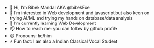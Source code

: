 - 👋 Hi, I’m Bibek Mandal AKA @bibekExe
- 👀 I’m interested in Web development and javascript but also keen on trying AI/ML and trying my hands on database/data analysis
- 🌱 I’m currently learning Web Development
- 📫 How to reach me: you can follow by github profile
- 😄 Pronouns: he/him
- ⚡ Fun fact: I am also a Indian Classical Vocal Student

<!---
bibekExe/bibekExe is a ✨ special ✨ repository because its `README.md` (this file) appears on your GitHub profile.
You can click the Preview link to take a look at your changes.
--->
